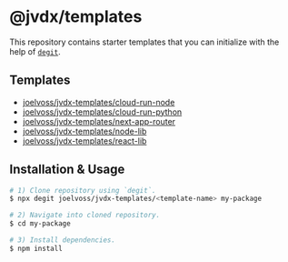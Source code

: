 # @jvdx/templates

This repository contains starter templates that you can initialize with the help
of [`degit`](https://github.com/Rich-Harris/degit).

## Templates

- [joelvoss/jvdx-templates/cloud-run-node](./cloud-run-node)
- [joelvoss/jvdx-templates/cloud-run-python](./cloud-run-python)
- [joelvoss/jvdx-templates/next-app-router](./next-app-router)
- [joelvoss/jvdx-templates/node-lib](./node-lib)
- [joelvoss/jvdx-templates/react-lib](./react-lib)

## Installation & Usage

```bash
# 1) Clone repository using `degit`.
$ npx degit joelvoss/jvdx-templates/<template-name> my-package

# 2) Navigate into cloned repository.
$ cd my-package

# 3) Install dependencies.
$ npm install
```

